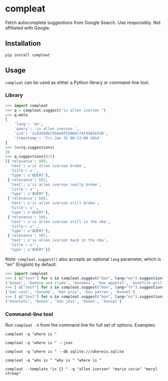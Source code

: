 # compleat

Fetch autocomplete suggestions from Google Search. Use responsibly. Not affiliated with Google.

## Installation

`pip install compleat`

## Usage

`compleat` can be used as either a Python library or command-line tool.

### Library

```python
>>> import compleat
>>> q = compleat.suggest("is allen iverson ")
>>> q.meta
{
    'lang': 'en',
    'query': 'is allen iverson ',
    'uid': '2c83d58b7350a9f55066cf4f49d16fd9',
    'timestamp': 'Fri Jan 31 00:13:00 2014'
}
>>> len(q.suggestions)
20
>>> q.suggestions[0:5]
[{'relevance': 800,
  'text': u'is allen iverson broke',
  'title': u'',
  'type': u'QUERY'},
 {'relevance': 601,
  'text': u'is allen iverson really broke',
  'title': u'',
  'type': u'QUERY'},
 {'relevance': 600,
  'text': u'is allen iverson still broke',
  'title': u'',
  'type': u'QUERY'},
 {'relevance': 566,
  'text': u'is allen iverson still in the nba',
  'title': u'',
  'type': u'QUERY'},
 {'relevance': 565,
  'text': u'is allen iverson back in the nba',
  'title': u'',
  'type': u'QUERY'}]
```

Note: `compleat.suggest()` also accepts an optional `lang` parameter, which is "en" (English) by default.

```python
>>> import compleat
>>> [ s["text"] for s in compleat.suggest("bon", lang="en").suggestions[:5] ]
['bones', 'bonnie and clyde', 'bonobos', 'bon appetit', 'bonefish grill']
>>> [ s["text"] for s in compleat.suggest("bon", lang="fr").suggestions[:5] ]
['bon coin', 'bonobo', 'bon prix', 'bon patron', 'bonnet']
>>> [ s["text"] for s in compleat.suggest("bon", lang="es").suggestions[:5] ]
['bonoloto', 'bonus', 'bon jovi', 'bones', 'bonsai']
```

### Command-line tool

Run `compleat -h` from the command line for full set of options. Examples:

`compleat -q "where is "`

`compleat -q "where is " --json`

`compleat -q "where is " --db sqlite:///whereis.sqlite`

`compleat -q "who is " "why is " "where is "`

`compleat --template "is {} " -q "allen iverson" "marie curie" "meryl streep"`


